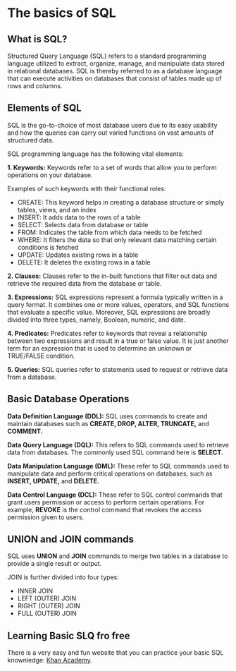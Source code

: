 # The basics of SQL

## What is SQL?
Structured Query Language (SQL) refers to a standard programming language utilized to extract, organize, manage, and manipulate data stored in relational databases.
SQL is thereby referred to as a database language that can execute activities on databases that consist of tables made up of rows and columns.

## Elements of SQL
SQL is the go-to-choice of most database users due to its easy usability and how the queries can carry out varied functions on vast amounts of structured data.

SQL programming language has the following vital elements:

**1. Keywords:** Keywords refer to a set of words that allow you to perform operations on your database.

Examples of such keywords with their functional roles:
<span style="color: green">
* CREATE: This keyword helps in creating a database structure or simply tables, views, and an index
* INSERT: It adds data to the rows of a table
* SELECT: Selects data from database or table
* FROM: Indicates the table from which data needs to be fetched
* WHERE: It filters the data so that only relevant data matching certain conditions is fetched
* UPDATE: Updates existing rows in a table
* DELETE: It deletes the existing rows in a table 
</span>

**2. Clauses:** Clauses refer to the in-built functions that filter out data and retrieve the required data from the database or table.

**3. Expressions:** SQL expressions represent a formula typically written in a query format. It combines one or more values, operators, and SQL functions that evaluate a specific value. Moreover, SQL expressions are broadly divided into three types, namely, Boolean, numeric, and date.

**4. Predicates:** Predicates refer to keywords that reveal a relationship between two expressions and result in a true or false value. It is just another term for an expression that is used to determine an unknown or TRUE/FALSE condition.

**5. Queries:** SQL queries refer to statements used to request or retrieve data from a database.

## Basic Database Operations
**Data Definition Language (DDL):** SQL uses commands to create and maintain databases such as **CREATE, DROP, ALTER, TRUNCATE,** and **COMMENT.**

**Data Query Language (DQL):** This refers to SQL commands used to retrieve data from databases. The commonly used SQL command here is **SELECT.**

**Data Manipulation Language (DML):** These refer to SQL commands used to manipulate data and perform critical operations on databases, such as **INSERT, UPDATE,** and **DELETE.**

**Data Control Language (DCL):** These refer to SQL control commands that grant users permission or access to perform certain operations. For example, **REVOKE** is the control command that revokes the access permission given to users.

## UNION and JOIN commands

SQL uses **UNION** and **JOIN** commands to merge two tables in a database to provide a single result or output. 

JOIN is further divided into four types:

* INNER JOIN
* LEFT (OUTER) JOIN
* RIGHT (OUTER) JOIN
* FULL (OUTER) JOIN

## Learning Basic SLQ fro free

There is a very easy and fun website that you can practice your basic SQL knownledge: [Khan Academy](https://www.khanacademy.org/computing/computer-programming/sql/sql-basics/pc/challenge-box-office-hits-database). 
